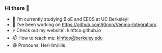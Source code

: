 ### Hi there 👋

<!--
**klhftco/klhftco** is a ✨ _special_ ✨ repository because its `README.md` (this file) appears on your GitHub profile.

https://www.webfx.com/tools/emoji-cheat-sheet/

Here are some ideas to get you started:

- 🔭 I’m currently working on ...
- 🌱 I’m currently learning ...
- 👯 I’m looking to collaborate on ...
- 🤔 I’m looking for help with ...
- 💬 Ask me about ...
- 📫 How to reach me: ...
- 😄 Pronouns: ...
- ⚡ Fun fact: ...
-->

- 🌱 I’m currently studying BioE and EECS at UC Berkeley!
- 🔭 I’ve been working on https://github.com/j0nnn/Venmo-Integration/
- ⚡ Check out my website!: klhftco.github.io
- 📫 How to reach me: klhftco@berkeley.edu
- 😄 Pronouns: He/Him/His
